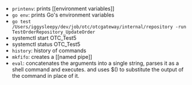 - `printenv`: prints [[environment variables]]
- `go env`: prints Go's environment variables
- `go test /Users/iggysleepy/dev/job/otc/otcgateway/internal/repository -run TestOrderRepository_UpdateOrder`
- systemctl start OTC_Test5
- systemctl status OTC_Test5
- `history`: history of commands
- `mkfifo`: creates a [[named pipe]]
- `eval`: concatenates the arguments into a single string, parses it as a shell command and executes. and uses $() to substitute the output of the command in place of it.